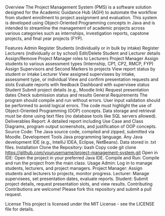 Overview
The Project Management System (PMS) is a software solution designed for the Academic Guidance Hub (AGH) to automate the workflow from student enrollment to project assignment and evaluation. This system is developed using Object-Oriented Programming concepts in Java and is intended to streamline the management of academic projects across various categories such as internships, investigation reports, capstone projects, and final year projects (FYP).

Features
Admin
Register Students (individually or in bulk by intake)
Register Lecturers (individually or by school)
Edit/Delete Student and Lecturer details
Assign/Remove Project Manager roles to Lecturers
Project Manager
Assign students to various assessment types (Internship, CP1, CP2, RMCP, FYP)
Assign Supervisors and Second Markers to projects
View report status by student or intake
Lecturer
View assigned supervisees by intake, assessment type, or individual
View and confirm presentation requests and slots
Evaluate reports with feedback
Dashboard with supervisee status
Student
Submit project details (e.g., Moodle link)
Request presentation dates
Check submission status and results
General Requirements
The program should compile and run without errors.
User input validation should be performed to avoid logical errors.
The code must highlight the use of Object-Oriented Programming (OOP) concepts.
Data storage and retrieval must be done using text files (no database tools like SQL servers allowed).
Deliverables
Report: A detailed report including Use Case and Class Diagrams, program output screenshots, and justification of OOP concepts.
Source Code: The Java source code, compiled and zipped, submitted via Moodle.
Development Tools
Java programming language.
Any Java development IDE (e.g., IntelliJ IDEA, Eclipse, NetBeans).
Data stored in .txt files.
Installation
Clone the Repository:
bash
Copy code
git clone https://github.com/yourusername/project-management-system.git
Open in IDE:
Open the project in your preferred Java IDE.
Compile and Run:
Compile and run the project from the main class.
Usage
Admin: Log in to manage students, lecturers, and project managers.
Project Manager: Assign students and lecturers to projects, monitor progress.
Lecturer: Manage supervisees, set presentation dates, evaluate reports.
Student: Submit project details, request presentation slots, and view results.
Contributing
Contributions are welcome! Please fork this repository and submit a pull request.

License
This project is licensed under the MIT License - see the LICENSE file for details.
